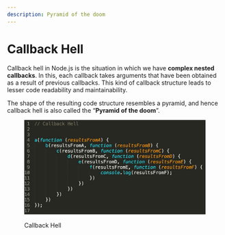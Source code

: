 ```yaml
---
description: Pyramid of the doom
---
```


# Callback Hell

Callback hell in Node.js is the situation in which we have **complex nested callbacks**. In this, each callback takes arguments that have been obtained as a result of previous callbacks. This kind of callback structure leads to lesser code readability and maintainability.

The shape of the resulting code structure resembles a pyramid, and hence callback hell is also called the “**Pyramid of the doom**”.



<figure><img src="../.gitbook/assets/Callback Hell.png" alt=""><figcaption><p>Callback Hell</p></figcaption></figure>
